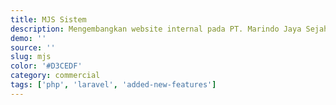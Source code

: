 ```yaml
---
title: MJS Sistem
description: Mengembangkan website internal pada PT. Marindo Jaya Sejahtera.
demo: ''
source: ''
slug: mjs
color: '#D3CEDF'
category: commercial
tags: ['php', 'laravel', 'added-new-features']
---
```

